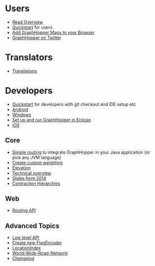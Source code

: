 # Users

 * [Read Overview](http://graphhopper.com/#overview)
 * [Quickstart](./web/quickstart.md) for users
 * [Add GraphHopper Maps to your Browser](./web/open-search.md)
 * [GraphHopper on Twitter](https://twitter.com/graphhopper)

# Translators

* [Translations](./core/translations.md)


# Developers

 * [Quickstart](./core/quickstart-from-source.md) for developers with git checkout and IDE setup etc
 * [Android](./android/index.md)
 * [Windows](./core/windows-setup.md)
 * [Set up and run GraphHopper in Eclipse](./core/eclipse-setup.md)
 * [iOS](https://github.com/graphhopper/graphhopper-ios/)

## Core

 * [Simple routing](./core/routing.md) to integrate GraphHopper in your Java application (or pick any JVM language)
 * [Create custom weighting](./core/weighting.md)
 * [Elevation](./core/elevation.md)
 * [Technical overview](./core/technical.md)
 * [Slides from 2014](http://graphhopper.com/public/slides/)
 * [Contraction Hierarchies](./core/ch.md)

## Web

 * [Routing API](./web/api-doc.md)
 
## Advanced Topics

 * [Low level API](./core/low-level-api.md)
 * [Create new FlagEncoder](./core/create-new-flagencoder.md)
 * [LocationIndex](./core/location-index.md)
 * [World-Wide-Road-Network](./core/world-wide.md)
 * [Changelog](https://github.com/graphhopper/graphhopper/blob/master/core/files/changelog.txt)
